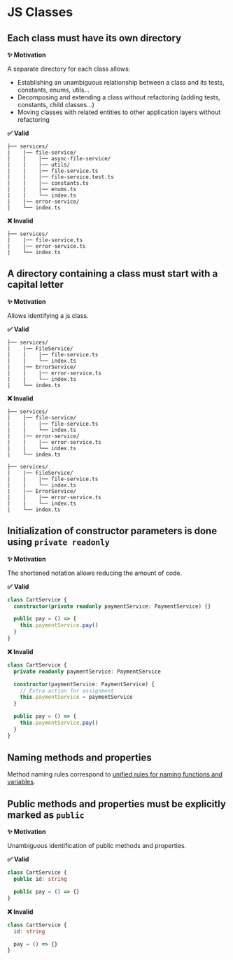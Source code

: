 # JS Classes

## Each class must have its own directory

**✨ Motivation**

A separate directory for each class allows:

- Establishing an unambiguous relationship between a class and its tests, constants, enums, utils...
- Decomposing and extending a class without refactoring (adding tests, constants, child classes...)
- Moving classes with related entities to other application layers without refactoring

**✅ Valid**

```
├── services/
|    |── file-service/
|    |    |── async-file-service/
|    |    |── utils/
|    |    |── file-service.ts
|    |    |── file-service.test.ts
|    |    |── constants.ts
|    |    |── enums.ts
|    |    └── index.ts
|    |── error-service/
|    └── index.ts
```

**❌ Invalid**

```
├── services/
|    |── file-service.ts
|    |── error-service.ts
|    └── index.ts
```

## A directory containing a class must start with a capital letter

**✨ Motivation**

Allows identifying a js class.

**✅ Valid**

```
├── services/
|    |── FileService/
|    |    |── file-service.ts
|    |    └── index.ts
|    |── ErrorService/
|    |    |── error-service.ts
|    |    └── index.ts
|    └── index.ts
```

**❌ Invalid**

```
├── services/
|    |── file-service/
|    |    |── file-service.ts
|    |    └── index.ts
|    |── error-service/
|    |    |── error-service.ts
|    |    └── index.ts
|    └── index.ts
```

```
├── services/
|    |── FileService/
|    |    |── file-service.ts
|    |    └── index.ts
|    |── ErrorService/
|    |    |── error-service.ts
|    |    └── index.ts
|    └── index.ts
```

## Initialization of constructor parameters is done using `private readonly`

**✨ Motivation**

The shortened notation allows reducing the amount of code.

**✅ Valid**

```ts
class CartService {
  constructor(private readonly paymentService: PaymentService) {}

  public pay = () => {
    this.paymentService.pay()
  }
}
```

**❌ Invalid**

```ts
class CartService {
  private readonly paymentService: PaymentService

  constructor(paymentService: PaymentService) {
    // Extra action for assignment
    this.paymentService = paymentService
  }

  public pay = () => {
    this.paymentService.pay()
  }
}
```

## Naming methods and properties

Method naming rules correspond to [unified rules for naming functions and variables](./naming/functions).

## Public methods and properties must be explicitly marked as `public`

**✨ Motivation**

Unambiguous identification of public methods and properties.

**✅ Valid**

```ts
class CartService {
  public id: string

  public pay = () => {}
}
```

**❌ Invalid**

```ts
class CartService {
  id: string

  pay = () => {}
}
```
